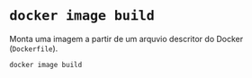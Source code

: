 # `docker image build`

Monta uma imagem a partir de um arquvio descritor do Docker (`Dockerfile`).

```shell
docker image build
```
